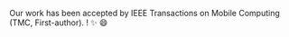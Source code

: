 Our work has been accepted by IEEE Transactions on Mobile Computing (TMC, First-author).
! :sparkles: :smile: